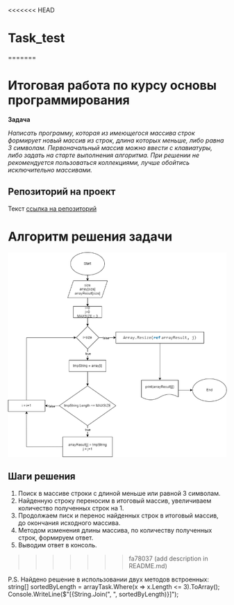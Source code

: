 <<<<<<< HEAD
# Task_test
=======
# Итоговая работа по курсу основы программирования

**Задача**

*Написать программу, которая из имеющегося массива строк формирует новый массив из строк, длина которых меньше, либо равна 3 символам. 
Первоначальный массив можно ввести с клавиатуры, либо задать на старте выполнения алгоритма. При решении не рекомендуется пользоваться 
коллекциями, лучше обойтись исключительно массивами.*

## Репозиторий на проект
Текст [ссылка на репозиторий](https://github.com/ASegrey/Task_test.git "Репозиторий проекта")

# Алгоритм решения задачи
![Алгоритм основной функции и вывода](Algoritm_task_test.png)

## Шаги решения
1. Поиск в массиве строки с длиной меньше или равной 3 символам.
2. Найденную строку переносим в итоговый массив, увеличиваем количество полученных строк на 1.
3. Продолжаем писк и перенос найденных строк в итоговый массив, до окончания исходного массива.
4. Методом изменения длины массива, по количеству полученных строк, формируем ответ.
5. Выводим ответ в консоль. 
>>>>>>> fa78037 (add description in  README.md)

P.S. Найдено решение в использовании двух методов встроенных:
string[] sortedByLength = arrayTask.Where(x => x.Length <= 3).ToArray();
Console.WriteLine($"[{String.Join(", ", sortedByLength)}]");
